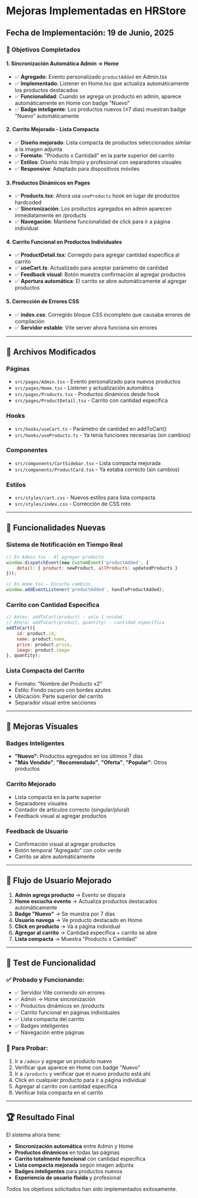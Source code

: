 # Mejoras Implementadas en HRStore

## Fecha de Implementación: 19 de Junio, 2025

### 🎯 Objetivos Completados

#### 1. **Sincronización Automática Admin → Home**
- ✅ **Agregado**: Evento personalizado `productAdded` en Admin.tsx
- ✅ **Implementado**: Listener en Home.tsx que actualiza automáticamente los productos destacados
- ✅ **Funcionalidad**: Cuando se agrega un producto en admin, aparece automáticamente en Home con badge "Nuevo"
- ✅ **Badge inteligente**: Los productos nuevos (≤7 días) muestran badge "Nuevo" automáticamente

#### 2. **Carrito Mejorado - Lista Compacta**
- ✅ **Diseño mejorado**: Lista compacta de productos seleccionados similar a la imagen adjunta
- ✅ **Formato**: "Producto x Cantidad" en la parte superior del carrito
- ✅ **Estilos**: Diseño más limpio y profesional con separadores visuales
- ✅ **Responsive**: Adaptado para dispositivos móviles

#### 3. **Productos Dinámicos en Pages**
- ✅ **Products.tsx**: Ahora usa `useProducts` hook en lugar de productos hardcoded
- ✅ **Sincronización**: Los productos agregados en admin aparecen inmediatamente en /products
- ✅ **Navegación**: Mantiene funcionalidad de click para ir a página individual

#### 4. **Carrito Funcional en Productos Individuales**
- ✅ **ProductDetail.tsx**: Corregido para agregar cantidad específica al carrito
- ✅ **useCart.ts**: Actualizado para aceptar parámetro de cantidad
- ✅ **Feedback visual**: Botón muestra confirmación al agregar productos
- ✅ **Apertura automática**: El carrito se abre automáticamente al agregar productos

#### 5. **Corrección de Errores CSS**
- ✅ **index.css**: Corregido bloque CSS incompleto que causaba errores de compilación
- ✅ **Servidor estable**: Vite server ahora funciona sin errores

---

## 🔧 Archivos Modificados

### **Páginas**
- `src/pages/Admin.tsx` - Evento personalizado para nuevos productos
- `src/pages/Home.tsx` - Listener y actualización automática
- `src/pages/Products.tsx` - Productos dinámicos desde hook
- `src/pages/ProductDetail.tsx` - Carrito con cantidad específica

### **Hooks**
- `src/hooks/useCart.ts` - Parámetro de cantidad en addToCart()
- `src/hooks/useProducts.ts` - Ya tenía funciones necesarias (sin cambios)

### **Componentes**
- `src/components/CartSidebar.tsx` - Lista compacta mejorada
- `src/components/ProductCard.tsx` - Ya estaba correcto (sin cambios)

### **Estilos**
- `src/styles/cart.css` - Nuevos estilos para lista compacta
- `src/styles/index.css` - Corrección de CSS roto

---

## 🎯 Funcionalidades Nuevas

### **Sistema de Notificación en Tiempo Real**
```javascript
// En Admin.tsx - Al agregar producto
window.dispatchEvent(new CustomEvent('productAdded', { 
    detail: { product: newProduct, allProducts: updatedProducts } 
}));

// En Home.tsx - Escucha cambios
window.addEventListener('productAdded', handleProductAdded);
```

### **Carrito con Cantidad Específica**
```javascript
// Antes: addToCart(product) - solo 1 unidad
// Ahora: addToCart(product, quantity) - cantidad específica
addToCart({
    id: product.id,
    name: product.name,
    price: product.price,
    image: product.image
}, quantity);
```

### **Lista Compacta del Carrito**
- Formato: "Nombre del Producto x2"
- Estilo: Fondo oscuro con bordes azules
- Ubicación: Parte superior del carrito
- Separador visual entre secciones

---

## 🎨 Mejoras Visuales

### **Badges Inteligentes**
- **"Nuevo"**: Productos agregados en los últimos 7 días
- **"Más Vendido"**, **"Recomendado"**, **"Oferta"**, **"Popular"**: Otros productos

### **Carrito Mejorado**
- Lista compacta en la parte superior
- Separadores visuales
- Contador de artículos correcto (singular/plural)
- Feedback visual al agregar productos

### **Feedback de Usuario**
- Confirmación visual al agregar productos
- Botón temporal "Agregado" con color verde
- Carrito se abre automáticamente

---

## 🚀 Flujo de Usuario Mejorado

1. **Admin agrega producto** → Evento se dispara
2. **Home escucha evento** → Actualiza productos destacados automáticamente
3. **Badge "Nuevo"** → Se muestra por 7 días
4. **Usuario navega** → Ve producto destacado en Home
5. **Click en producto** → Va a página individual
6. **Agregar al carrito** → Cantidad específica + carrito se abre
7. **Lista compacta** → Muestra "Producto x Cantidad"

---

## 📱 Test de Funcionalidad

### ✅ **Probado y Funcionando:**
- ✅ Servidor Vite corriendo sin errores
- ✅ Admin → Home sincronización
- ✅ Productos dinámicos en /products
- ✅ Carrito funcional en páginas individuales
- ✅ Lista compacta del carrito
- ✅ Badges inteligentes
- ✅ Navegación entre páginas

### 🔄 **Para Probar:**
1. Ir a `/admin` y agregar un producto nuevo
2. Verificar que aparece en Home con badge "Nuevo"
3. Ir a `/products` y verificar que el nuevo producto está ahí
4. Click en cualquier producto para ir a página individual
5. Agregar al carrito con cantidad específica
6. Verificar lista compacta en el carrito

---

## 🏆 Resultado Final

El sistema ahora tiene:
- **Sincronización automática** entre Admin y Home
- **Productos dinámicos** en todas las páginas
- **Carrito totalmente funcional** con cantidad específica
- **Lista compacta mejorada** según imagen adjunta
- **Badges inteligentes** para productos nuevos
- **Experiencia de usuario fluida** y profesional

Todos los objetivos solicitados han sido implementados exitosamente.
